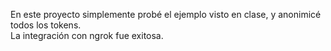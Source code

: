 En este proyecto simplemente probé el ejemplo visto en clase, y anonimicé todos los tokens.\
La integración con ngrok fue exitosa.